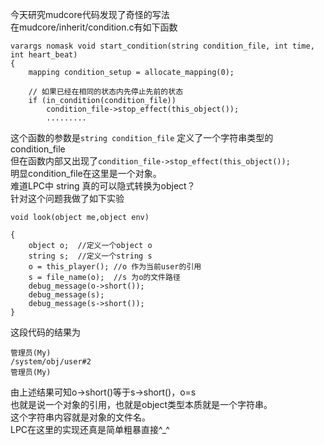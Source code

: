 今天研究mudcore代码发现了奇怪的写法  
在mudcore/inherit/condition.c有如下函数  
```
varargs nomask void start_condition(string condition_file, int time, int heart_beat)
{
    mapping condition_setup = allocate_mapping(0);
 
    // 如果已经在相同的状态内先停止先前的状态
    if (in_condition(condition_file))
        condition_file->stop_effect(this_object());
        .........
```
这个函数的参数是`string condition_file` 定义了一个字符串类型的condition_file  
但在函数内部又出现了`condition_file->stop_effect(this_object());`  
明显condition_file在这里是一个对象。   
难道LPC中 string 真的可以隐式转换为object？  
针对这个问题我做了如下实验   
```
void look(object me,object env)

{
    object o;  //定义一个object o
    string s;  //定义一个string s
    o = this_player(); //o 作为当前user的引用
    s = file_name(o);  //s 为o的文件路径
    debug_message(o->short());
    debug_message(s);
    debug_message(s->short());
}
```
这段代码的结果为
```
管理员(My)
/system/obj/user#2
管理员(My)
```
由上述结果可知o->short()等于s->short()，o=s  
也就是说一个对象的引用，也就是object类型本质就是一个字符串。  
这个字符串内容就是对象的文件名。  
LPC在这里的实现还真是简单粗暴直接^_^  
